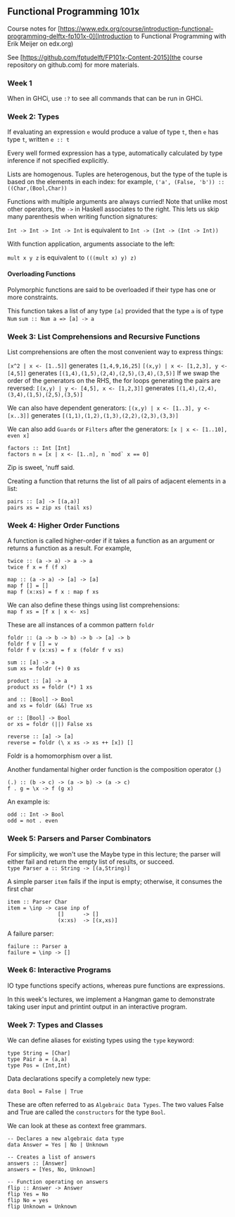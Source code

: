 ## Functional Programming 101x
Course notes for [https://www.edx.org/course/introduction-functional-programming-delftx-fp101x-0](Introduction to Functional Programming with Erik Meijer on edx.org)

See [https://github.com/fptudelft/FP101x-Content-2015](the course repository on github.com) for more materials.

### Week 1
When in GHCi, use `:?` to see all commands that can be run in GHCi.

### Week 2: Types
If evaluating an expression `e` would produce a value of type `t`, then `e` has type `t`, written `e :: t`

Every well formed expression has a type, automatically calculated by type inference if not specified explicitly.

Lists are homogenous.  Tuples are heterogenous, but the type of the tuple is based on the elements in each index: for example, `('a', (False, 'b')) :: ((Char,(Bool,Char))`

Functions with multiple arguments are always curried!  Note that unlike most other operators, the `->` in Haskell associates to the right. This lets us skip many parenthesis when writing function signatures:

`Int -> Int -> Int -> Int` is equivalent to `Int -> (Int -> (Int -> Int))`

With function application, arguments associate to the left:

`mult x y z` is equivalent to `(((mult x) y) z)`

#### Overloading Functions
Polymorphic functions are said to be overloaded if their type has one or more constraints.

This function takes a list of any type `[a]` provided that the type `a` is of type `Num`
`sum :: Num a => [a] -> a`

### Week 3: List Comprehensions and Recursive Functions
List comprehensions are often the most convenient way to express things:

`[x^2 | x <- [1..5]]` generates `[1,4,9,16,25]`
`[(x,y) | x <- [1,2,3], y <- [4,5]]` generates `[(1,4),(1,5),(2,4),(2,5),(3,4),(3,5)]`
If we swap the order of the generators on the RHS, the for loops generating the pairs are reversed:
`[(x,y) | y <- [4,5], x <- [1,2,3]]` generates `[(1,4),(2,4),(3,4),(1,5),(2,5),(3,5)]`

We can also have dependent generators:
`[(x,y) | x <- [1..3], y <- [x..3]]` generates `[(1,1),(1,2),(1,3),(2,2),(2,3),(3,3)]`

We can also add `Guards` or `Filters` after the generators:
`[x | x <- [1..10], even x]`
```
factors :: Int [Int]
factors n = [x | x <- [1..n], n `mod` x == 0]
```
Zip is sweet, 'nuff said.

Creating a function that returns the list of all pairs of adjacent elements in a list:
```
pairs :: [a] -> [(a,a)]
pairs xs = zip xs (tail xs)
```

### Week 4: Higher Order Functions
A function is called higher-order if it takes a function as an argument or returns a function as a result. For example,
```
twice :: (a -> a) -> a -> a
twice f x = f (f x)

map :: (a -> a) -> [a] -> [a]
map f [] = []
map f (x:xs) = f x : map f xs
```
We can also define these things using list comprehensions:  
`map f xs = [f x | x <- xs]`

These are all instances of a common pattern `foldr`
```
foldr :: (a -> b -> b) -> b -> [a] -> b
foldr f v [] = v
foldr f v (x:xs) = f x (foldr f v xs)

sum :: [a] -> a
sum xs = foldr (+) 0 xs

product :: [a] -> a
product xs = foldr (*) 1 xs

and :: [Bool] -> Bool
and xs = foldr (&&) True xs

or :: [Bool] -> Bool
or xs = foldr (||) False xs

reverse :: [a] -> [a]
reverse = foldr (\ x xs -> xs ++ [x]) []
```
Foldr is a homomorphism over a list.

Another fundamental higher order function is the composition operator (.)
```
(.) :: (b -> c) -> (a -> b) -> (a -> c)
f . g = \x -> f (g x)
```
An example is:
```
odd :: Int -> Bool
odd = not . even
```

### Week 5: Parsers and Parser Combinators
For simplicity, we won't use the Maybe type in this lecture; the parser will either fail and return the empty list of results, or succeed.  
`type Parser a :: String -> [(a,String)]`

A simple parser `item` fails if the input is empty; otherwise, it consumes the first char
```
item :: Parser Char
item = \inp -> case inp of
                []      -> []
                (x:xs)  -> [(x,xs)]
```
A failure parser:
```
failure :: Parser a
failure = \inp -> []
```
### Week 6: Interactive Programs
IO type functions specify actions, whereas pure functions are expressions.

In this week's lectures, we implement a Hangman game to demonstrate taking user input and printint output in an interactive program.

### Week 7: Types and Classes
We can define aliases for existing types using the `type` keyword:
```
type String = [Char]
type Pair a = (a,a)
type Pos = (Int,Int)
```
Data declarations specify a completely new type:
```
data Bool = False | True
```
These are often referred to as `Algebraic Data Types`.  The two values False and True are called the `constructors` for the type `Bool`.

We can look at these as context free grammars.
```
-- Declares a new algebraic data type
data Answer = Yes | No | Unknown

-- Creates a list of answers
answers :: [Answer]
answers = [Yes, No, Unknown]

-- Function operating on answers
flip :: Answer -> Answer
flip Yes = No
flip No = yes
flip Unknown = Unknown
```

